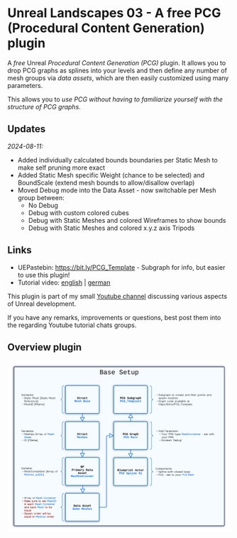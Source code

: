 # Unreal Landscapes 03 - A free PCG (Procedural Content Generation) plugin #

A *free* Unreal *Procedural Content Generation (PCG)* plugin. It allows you to drop PCG graphs as splines into your levels and then define any number of mesh groups via *data assets*, which are then easily customized using many parameters. 

This allows you to *use PCG without having to familiarize yourself with the structure of PCG graphs*.

## Updates ##
*2024-08-11:*
- Added individually calculated bounds boundaries per Static Mesh to make self pruning more exact
- Added Static Mesh specific Weight (chance to be selected) and BoundScale (extend mesh bounds to allow/disallow overlap)
- Moved Debug mode into the Data Asset - now switchable per Mesh group between:
	- No Debug
	- Debug with custom colored cubes
	- Debug with Static Meshes and colored Wireframes to show bounds
	- Debug with Static Meshes and colored x.y.z axis Tripods


## Links ##
- UEPastebin: https://bit.ly/PCG_Template - Subgraph for info, but easier to use this plugin!
- Tutorial video: [english](https://youtu.be/DzZpST0NMaA) | [german](https://youtu.be/5vYoQ1HrX70)

This plugin is part of my small [Youtube channel](https://www.youtube.com/channel/@BastianDev) discussing various aspects of Unreal development.

If you have any remarks, improvements or questions, best post them into the regarding Youtube tutorial chats groups.

## Overview plugin ##
![Looped PCG structure](https://github.com/DeveloperBastian/PCG_Templates/blob/main/Resources/PCG_Template_Structure.png?raw=true)




